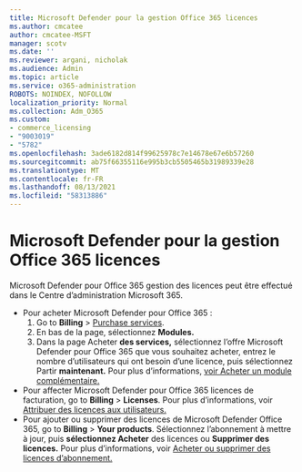```yaml
---
title: Microsoft Defender pour la gestion Office 365 licences
ms.author: cmcatee
author: cmcatee-MSFT
manager: scotv
ms.date: ''
ms.reviewer: argani, nicholak
ms.audience: Admin
ms.topic: article
ms.service: o365-administration
ROBOTS: NOINDEX, NOFOLLOW
localization_priority: Normal
ms.collection: Adm_O365
ms.custom:
- commerce_licensing
- "9003019"
- "5782"
ms.openlocfilehash: 3ade6182d814f99625978c7e14678e67e6b57260
ms.sourcegitcommit: ab75f66355116e995b3cb5505465b31989339e28
ms.translationtype: MT
ms.contentlocale: fr-FR
ms.lasthandoff: 08/13/2021
ms.locfileid: "58313886"
---
```

# <a name="microsoft-defender-for-office-365-license-management"></a>Microsoft Defender pour la gestion Office 365 licences

Microsoft Defender pour Office 365 gestion des licences peut être effectué dans le Centre d’administration Microsoft 365.

- Pour acheter Microsoft Defender pour Office 365 :
    1. Go to **Billing**  >  [Purchase services](https://go.microsoft.com/fwlink/p/?linkid=868433).
    2. En bas de la page, sélectionnez **Modules.**
    3. Dans la page Acheter **des services,** sélectionnez l’offre Microsoft Defender pour Office 365 que vous souhaitez acheter, entrez le nombre d’utilisateurs qui ont besoin d’une licence, puis sélectionnez Partir **maintenant.** Pour plus d’informations, [voir Acheter un module complémentaire.](https://docs.microsoft.com/microsoft-365/commerce/buy-or-edit-an-add-on)
- Pour affecter Microsoft Defender pour Office 365 licences de facturation, go to **Billing**  >  **Licenses**. Pour plus d’informations, voir [Attribuer des licences aux utilisateurs.](https://docs.microsoft.com/microsoft-365/admin/manage/assign-licenses-to-users)
- Pour ajouter ou supprimer des licences de Microsoft Defender Office 365, go to **Billing**  >  **Your products**. Sélectionnez l’abonnement à mettre à jour, puis **sélectionnez Acheter** des licences ou **Supprimer des licences.** Pour plus d’informations, voir [Acheter ou supprimer des licences d’abonnement.](https://docs.microsoft.com/microsoft-365/commerce/licenses/buy-licenses)